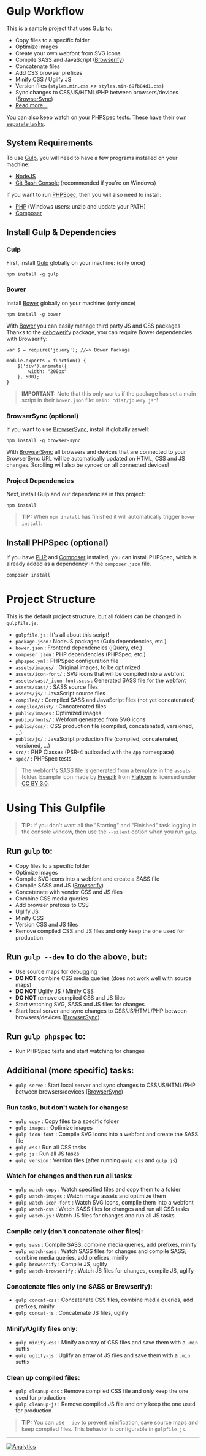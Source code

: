 # Gulp Workflow

This is a sample project that uses [Gulp](http://gulpjs.com/) to:

- Copy files to a specific folder
- Optimize images
- Create your own webfont from SVG icons
- Compile SASS and JavaScript ([Browserify](http://browserify.org/))
- Concatenate files
- Add CSS browser prefixes
- Minify CSS / Uglify JS
- Version files (`styles.min.css` >> `styles.min-69fb84d1.css`)
- Sync changes to CSS/JS/HTML/PHP between browsers/devices ([BrowserSync](http://www.browsersync.io/docs/gulp/))
- [Read more...](#using-this-gulpfile)

You can also keep watch on your [PHPSpec](http://www.phpspec.net/) tests. These have their own [separate tasks](#using-this-gulpfile).

## System Requirements

To use [Gulp](http://gulpjs.com/), you will need to have a few programs installed on your machine:

- [NodeJS](http://nodejs.org/)
- [Git Bash Console](http://git-scm.com/) (recommended if you're on Windows)

If you want to run [PHPSpec](http://www.phpspec.net/), then you will also need to install:

- [PHP](http://php.net/) (Windows users: unzip and update your PATH)
- [Composer](https://getcomposer.org/)

## Install Gulp & Dependencies

### Gulp

First, install [Gulp](http://gulpjs.com/) globally on your machine: (only once)

    npm install -g gulp

### Bower

Install [Bower](http://bower.io/) globally on your machine: (only once)

    npm install -g bower

With [Bower](http://bower.io/) you can easily manage third party JS and CSS packages. Thanks to the [debowerify](https://github.com/eugeneware/debowerify) package, you can require Bower dependencies with Browserify:

    var $ = require('jquery'); //=> Bower Package
    
    module.exports = function() {
        $('div').animate({
            width: "200px"
        }, 500);
    }

> **IMPORTANT:** Note that this only works if the package has set a main script in their `bower.json` file: `main: "dist/jquery.js"`! 

### BrowserSync (optional)

If you want to use [BrowserSync](http://www.browsersync.io/docs/gulp/), install it globally aswell:

    npm install -g browser-sync

With [BrowserSync](http://www.browsersync.io/docs/gulp/) all browsers and devices that are connected to your BrowserSync URL will be automatically updated on HTML, CSS and JS changes. Scrolling will also be synced on all connected devices!

### Project Dependencies ###

Next, install Gulp and our dependencies in this project:

    npm install

> **TIP:** When `npm install` has finished it will automatically trigger `bower install`.

## Install PHPSpec (optional) ##

If you have [PHP](http://php.net/) and [Composer](https://getcomposer.org/) installed, you can install PHPSpec, which is already added as a dependency in the `composer.json` file.

    composer install

# Project Structure #

This is the default project structure, but all folders can be changed in `gulpfile.js`.

- `gulpfile.js` : It's all about this script!
- `package.json` : NodeJS packages (Gulp dependencies, etc.)
- `bower.json` : Frontend dependencies (jQuery, etc.)
- `composer.json` : PHP dependencies (PHPSpec, etc.)
- `phpspec.yml` : PHPSpec configuration file
- `assets/images/` : Original images, to be optimized 
- `assets/icon-font/` : SVG icons that will be compiled into a webfont
- `assets/sass/_icon-font.scss` : Generated SASS file for the webfont 
- `assets/sass/` : SASS source files  
- `assets/js/` : JavaScript source files
- `compiled/` : Compiled SASS and JavaScript files (not yet concatenated)
- `compiled/dist/` : Concatenated files
- `public/images` : Optimized images
- `public/fonts/` : Webfont generated from SVG icons
- `public/css/` : CSS production file (compiled, concatenated, versioned, ...)
- `public/js/` : JavaScript production file (compiled, concatenated, versioned, ...)
- `src/` : PHP Classes (PSR-4 autloaded with the `App` namespace)
- `spec/` : PHPSpec tests

> The webfont's SASS file is generated from a template in the `assets` folder. Example icon made by [Freepik](http://www.freepik.com/) from [Flaticon](http://www.flaticon.com/) is licensed under [CC BY 3.0](http://creativecommons.org/licenses/by/3.0/).

# Using This Gulpfile #

> **TIP:** if you don't want all the "Starting" and "Finished" task logging in the console window, then use the `--silent` option when you run `gulp`.

## Run `gulp` to: ##

- Copy files to a specific folder
- Optimize images
- Compile SVG icons into a webfont and create a SASS file
- Compile SASS and JS ([Browserify](http://browserify.org/))
- Concatenate with vendor CSS and JS files
- Combine CSS media queries
- Add browser prefixes to CSS
- Uglify JS
- Minify CSS
- Version CSS and JS files
- Remove compiled CSS and JS files and only keep the one used for production

## Run `gulp --dev` to do the above, but: ##

- Use source maps for debugging
- **DO NOT** combine CSS media queries (does not work well with source maps)
- **DO NOT** Uglify JS / Minify CSS
- **DO NOT** remove compiled CSS and JS files
- Start watching SVG, SASS and JS files for changes
- Start local server and sync changes to CSS/JS/HTML/PHP between browsers/devices ([BrowserSync](http://www.browsersync.io/docs/gulp/))

## Run `gulp phpspec` to: ##

- Run PHPSpec tests and start watching for changes

## Additional (more specific) tasks: ##

- `gulp serve` : Start local server and sync changes to CSS/JS/HTML/PHP between browsers/devices ([BrowserSync](http://www.browsersync.io/docs/gulp/))

### Run tasks, but don't watch for changes: ###

- `gulp copy` : Copy files to a specific folder
- `gulp images` : Optimize images
- `gulp icon-font` : Compile SVG icons into a webfont and create the SASS file
- `gulp css` : Run all CSS tasks
- `gulp js` : Run all JS tasks
- `gulp version` : Version files (after running `gulp css` and `gulp js`)

### Watch for changes and then run all tasks: ###

- `gulp watch-copy` : Watch specified files and copy them to a folder
- `gulp watch-images` : Watch image assets and optimize them
- `gulp watch-icon-font` : Watch SVG icons, compile them into a webfont
- `gulp watch-css` : Watch SASS files for changes and run all CSS tasks
- `gulp watch-js` : Watch JS files for changes and run all JS tasks

### Compile only (don't concatenate other files): ###

- `gulp sass` : Compile SASS, combine media queries, add prefixes, minify
- `gulp watch-sass` : Watch SASS files for changes and compile SASS, combine media queries, add prefixes, minify
- `gulp browserify` : Compile JS, uglify
- `gulp watch-browserify` : Watch JS files for changes, compile JS, uglify

### Concatenate files only (no SASS or Browserify): ###

- `gulp concat-css` : Concatenate CSS files, combine media queries, add prefixes, minify
- `gulp concat-js` : Concatenate JS files, uglify

### Minify/Uglify files only: ###

- `gulp minify-css` : Minify an array of CSS files and save them with a `.min` suffix
- `gulp uglify-js` : Uglify an array of JS files and save them with a `.min` suffix

### Clean up compiled files: ###

- `gulp cleanup-css` : Remove compiled CSS file and only keep the one used for production
- `gulp cleanup-js` : Remove compiled JS file and only keep the one used for production

> **TIP:** You can use `--dev` to prevent minification, save source maps and keep compiled files. This behavior is configurable in `gulpfile.js`.

---
[![Analytics](https://ga-beacon.appspot.com/UA-58876018-1/codezero-be/gulp-workflow)](https://github.com/igrigorik/ga-beacon)